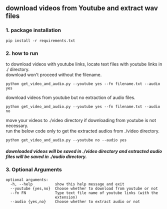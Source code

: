 download videos from Youtube and extract wav files
------
### 1. package installation
```
pip install -r requirements.txt 
```
### 2. how to run

to download videos with youtube links, locate text files with youtube links in ./ directory. </br>
download won't proceed without the filename. 
```
python get_video_and_audio.py --youtube yes --fn filename.txt --audio yes
```

download videos from youtube but no extraction of audio files. </br>
```
python get_video_and_audio.py --youtube yes --fn filename.txt --audio no
```

move your videos to ./video directory if downloading from youtube is not necessary. </br>
run the below code only to get the extracted audios from ./video directory.
```
python get_video_and_audio.py --youtube no --audio yes
```

##### downloaded videos will be saved in ./video directory and extracted audio files will be saved in ./audio directory.
### 3. Optional Arguments
```
optional arguments:
  -h, --help          show this help message and exit
  --youtube {yes,no}  Choose whether to download from youtube or not
  --fn FN             Type text file name of youtube links (with the
                      extension)
  --audio {yes,no}    Choose whether to extract audio or not

```
